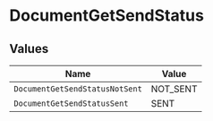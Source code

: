 # DocumentGetSendStatus


## Values

| Name                           | Value                          |
| ------------------------------ | ------------------------------ |
| `DocumentGetSendStatusNotSent` | NOT_SENT                       |
| `DocumentGetSendStatusSent`    | SENT                           |